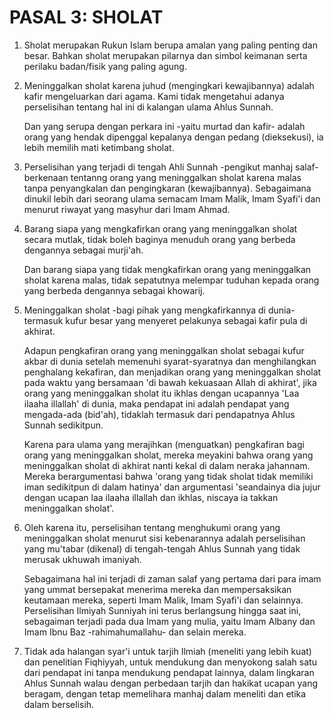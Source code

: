 # PASAL 3: SHOLAT

1. Sholat merupakan Rukun Islam berupa amalan yang paling penting dan besar. Bahkan sholat merupakan pilarnya dan simbol keimanan serta perilaku badan/fisik yang paling agung.

2. Meninggalkan sholat karena juhud (mengingkari kewajibannya) adalah kafir mengeluarkan dari agama. Kami tidak mengetahui adanya perselisihan tentang hal ini di kalangan ulama Ahlus Sunnah.
 
   Dan yang serupa dengan perkara ini -yaitu murtad dan kafir- adalah orang yang hendak dipenggal kepalanya dengan pedang (dieksekusi), ia lebih memilih mati ketimbang sholat.

3. Perselisihan yang terjadi di tengah Ahli Sunnah -pengikut manhaj salaf- berkenaan tentanng orang yang meninggalkan sholat karena malas tanpa penyangkalan dan pengingkaran (kewajibannya). Sebagaimana dinukil lebih dari seorang ulama semacam Imam Malik, Imam Syafi'i dan menurut riwayat yang masyhur dari Imam Ahmad.

4. Barang siapa yang mengkafirkan orang yang meninggalkan sholat secara mutlak, tidak boleh baginya menuduh orang yang berbeda dengannya sebagai murji'ah.

   Dan barang siapa yang tidak mengkafirkan orang yang meninggalkan sholat karena malas, tidak sepatutnya melempar tuduhan kepada orang yang berbeda dengannya sebagai khowarij.

5. Meninggalkan sholat -bagi pihak yang mengkafirkannya di dunia- termasuk kufur besar yang menyeret pelakunya sebagai kafir pula di akhirat.

   Adapun pengkafiran orang yang meninggalkan sholat sebagai kufur akbar di dunia setelah memenuhi syarat-syaratnya dan menghilangkan penghalang kekafiran, dan menjadikan orang yang meninggalkan sholat pada waktu yang bersamaan 'di bawah kekuasaan Allah di akhirat', jika orang yang meninggalkan sholat itu ikhlas dengan ucapannya 'Laa ilaaha illallah' di dunia, maka pendapat ini adalah pendapat yang mengada-ada (bid'ah), tidaklah termasuk dari pendapatnya Ahlus Sunnah sedikitpun.

   Karena para ulama yang merajihkan (menguatkan) pengkafiran bagi orang yang meninggalkan sholat, mereka meyakini bahwa orang yang meninggalkan sholat di akhirat nanti kekal di dalam neraka jahannam. Mereka berargumentasi bahwa 'orang yang tidak sholat tidak memiliki iman sedikitpun di dalam hatinya' dan argumentasi 'seandainya dia jujur dengan ucapan laa ilaaha illallah dan ikhlas, niscaya ia takkan meninggalkan sholat'.

6. Oleh karena itu, perselisihan tentang menghukumi orang yang meninggalkan sholat menurut sisi kebenarannya adalah perselisihan yang mu'tabar (dikenal) di tengah-tengah Ahlus Sunnah yang tidak merusak ukhuwah imaniyah.
 
   Sebagaimana hal ini terjadi di zaman salaf yang pertama dari para imam yang ummat bersepakat menerima mereka dan mempersaksikan keutamaan mereka, seperti Imam Malik, Imam Syafi'i dan selainnya. Perselisihan Ilmiyah Sunniyah ini terus berlangsung hingga saat ini, sebagaiman terjadi pada dua Imam yang mulia, yaitu Imam Albany dan Imam Ibnu Baz -rahimahumallahu- dan selain mereka.

7. Tidak ada halangan syar'i untuk tarjih Ilmiah (meneliti yang lebih kuat) dan penelitian Fiqhiyyah, untuk mendukung dan menyokong salah satu dari pendapat ini tanpa mendukung pendapat lainnya, dalam lingkaran Ahlus Sunnah walau dengan perbedaan tarjih dan hakikat ucapan yang beragam, dengan tetap memelihara manhaj dalam meneliti dan etika dalam berselisih.